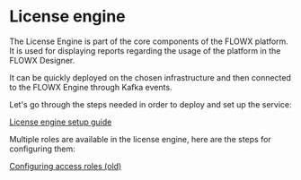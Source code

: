 # License engine

The License Engine is part of the core components of the FLOWX platform. It is used for displaying reports regarding the usage of the platform in the FLOWX Designer. &#x20;

It can be quickly deployed on the chosen infrastructure and then connected to the FLOWX Engine through Kafka events.

Let's go through the steps needed in order to deploy and set up the service:


[License engine setup guide](../../../platform-setup-guides/license-engine-setup-guide/license-engine-setup-guide.md)

Multiple roles are available in the license engine, here are the steps for configuring them:

[Configuring access roles (old)](../../../platform-setup-guides/license-engine-setup-guide/configuring-access-roles-old.md)
